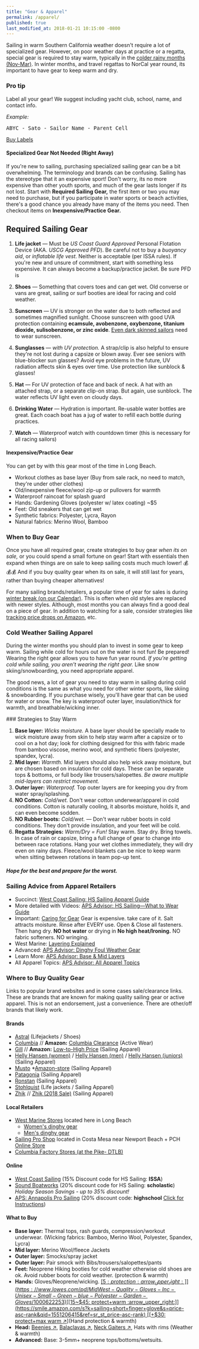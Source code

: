 ```yaml
---
title: "Gear & Apparel"
permalink: /apparel/
published: true
last_modified_at: 2018-01-21 10:15:00 -0800
---
```



Sailing in warm Southern California weather doesn't require a lot of specialized gear. However, on poor weather days at practice or a regatta, special gear is required to stay warm, typically in the [colder rainy months (Nov-Mar)](https://www.weather-us.com/en/california-usa/long-beach-climate). In winter months, and travel regattas to NorCal year round, its important to have gear to keep warm and dry.

<div class="panel panel-primary">
  <div class="panel-heading">
    <h3 class="panel-title">Pro tip</h3>
  </div>
  <div class="panel-body">
    <p>Label all your gear! We suggest including yacht club, school, name, and contact info.</p>
    <p><em>Example:</em> <pre>ABYC - Sato - Sailor Name - Parent Cell</pre></p>
    <p><a type="button" class="btn btn-primary btn-sm" href="https://smile.amazon.com/gp/product/B00IMJ2L62/ref=oh_aui_search_asin_title?ie=UTF8&psc=1" target="_blank">Buy Labels</a></p>
  </div>
</div>

#### Specialized Gear Not Needed (Right Away)

If you're new to sailing, purchasing specialized sailing gear can be a bit overwhelming. The terminology and brands can be confusing. Sailing has the stereotype that it an expensive sport! Don't worry, its no more expensive than other youth sports, and much of the gear lasts longer if its not lost.  Start with **Required Sailing Gear,** the first item or two you may need to purchase, but if you participate in water sports or beach activities, there's a good chance you already have many of the items you need.  Then checkout items on **Inexpensive/Practice Gear.**


<div class="alert alert-warning" markdown="1">

## Required Sailing Gear

1.   **Life jacket** — Must be _US Coast Guard Approved_ Personal Flotation Device (AKA. _USCG Approved PFD_). Be careful not to buy a *buoyancy aid*, or *inflatable life vest*. Neither is acceptable (per ISSA rules). If you're new and unsure of commitment, start with something less expensive. It can always become a backup/practice jacket. Be sure PFD is

1.   **Shoes** — Something that covers toes and can get wet. Old converse or vans are great, sailing or surf booties are ideal for racing and cold weather.

1.   **Sunscreen** — UV is stronger on the water due to both reflected and sometimes magnified sunlight. Choose sunscreen with good UVA protection containing **ecamsule, avobenzone, oxybenzone, titanium dioxide, sulisobenzone, or zinc oxide**. [Even dark skinned sailors](http://www.skincancer.org/prevention/skin-cancer-and-skin-of-color) need to wear sunscreen.

1.   **Sunglasses** — _with UV protection._  A strap/clip is also helpful to ensure they're not lost during a capsize or blown away. Ever see seniors with blue-blocker sun glasses? Avoid eye problems in the future, UV radiation affects skin & eyes over time. Use protection like sunblock & glasses!

1.   **Hat** — For UV protection of face and back of neck. A hat with an attached strap, or a separate clip-on strap. But again, use sunblock. The water reflects UV light even on cloudy days.

1.   **Drinking Water** — Hydration is important. Re-usable water bottles are great. Each coach boat has a jug of water to refill each bottle during practices.

1.   **Watch** — Waterproof watch with countdown timer (this is necessary for all racing sailors)
</div>

#### Inexpensive/Practice Gear

You can get by with this gear most of the time in Long Beach.  

-   Workout clothes as base layer (Buy from sale rack, no need to match, they're under other clothes)
-   Old/inexpensive fleece/wool zip-up or pullovers for warmth
-   Waterproof raincoat for splash guard
-   Hands: Gardening Gloves (polyester w/ latex coating) ~$5
-   Feet: Old sneakers that can get wet
-   Synthetic fabrics: Polyester, Lycra, Rayon
-   Natural fabrics: Merino Wool, Bamboo


### When to Buy Gear

Once you have all required gear, create strategies to buy gear _when its on sale,_ or you could spend a small fortune on gear! Start with essentials then expand when things are on sale to keep sailing costs much much lower! :moneybag::moneybag::moneybag:  And if you buy quality gear when its on sale, it will still last for years, rather than buying cheaper alternatives!

For many sailing brands/retailers, a popular time of year for sales is during [winter break (on our Calendar)](/calendar/). This is often when old styles are replaced with newer styles. Although, most months you can always find a good deal on a piece of gear. In addition to watching for a sale, consider strategies like [tracking price drops on Amazon](https://www.howtogeek.com/317426/how-to-track-sales-and-price-drops-on-amazon/), etc.



### Cold Weather Sailing Apparel


During the winter months you should plan to invest in some gear to keep warm. Sailing while cold for hours out on the water is not fun! Be prepared! Wearing the right gear allows you to have fun year round. _If you're getting cold while sailing, you aren't wearing the right gear._ Like snow skiing/snowboarding, you need appropriate apparel.

The good news, a lot of gear you need to stay warm in sailing during cold conditions is the same as what you need for other winter sports, like skiing & snowboarding. If you purchase wisely, you'll have gear that can be used for water or snow.  The key is waterproof outer layer, insulation/thick for warmth, and breathable/wicking inner.  


<div class="alert alert-info" markdown="1">
### Strategies to Stay Warm

1.  **Base layer:** _Wicks moisture._ A base layer should be specially made to wick moisture away from skin to help stay warm after a capsize or to cool on a hot day; look for clothing designed for this with fabric made from bamboo viscose, merino wool, and synthetic fibers (polyester, spandex, lycra).
1.  **Mid layer:** _Warmth._ Mid layers should also help wick away moisture, but are chosen based on insulation for cold days. These can be separate tops & bottoms, or full body like trousers/salopettes. _Be aware multiple mid-layers can restrict movement._
1.  **Outer layer:** _Waterproof._ Top outer layers are for keeping you dry from water spray/splashing.  
1.  **NO Cotton:** _Cold/wet._ Don't wear cotton underwear/apparel in cold conditions. Cotton is naturally cooling, it absorbs moisture, holds it, and can even become sodden.
1.  **NO Rubber boots:** _Cold/wet._ — Don't wear rubber boots in cold conditions. They don't provide insulation, and your feet will be cold.
1.  **Regatta Strategies:** _Warm/Dry = Fun!_ Stay warm. Stay dry. Bring towels. In case of rain or capsize, bring a full change of gear to change into between race rotations. Hang your wet clothes immediately, they will dry even on rainy days. Fleece/wool blankets can be nice to keep warm when sitting between rotations in team pop-up tent.

##### Hope for the best and prepare for the worst.
</div>


### Sailing Advice from Apparel Retailers

-   Succinct: [West Coast Sailing: HS Sailing Apparel Guide](https://www.westcoastsailing.net/default/blog/scholastic-sailing-apparel-guide/)
-   More detailed with Videos: [APS Advisor: HS Sailing—What to Wear Guide ](http://www.apsltd.com/aps-advisor/wear-guide-college-high-school-sailing-expert-advice/)
-   Important: [Caring for Gear](https://www.westmarine.com/WestAdvisor/DIY-Caring-For-Your-Foul-Weather-Gear) Gear is expensive. take care of it. Salt attracts moisture. Rinse after EVERY use. Open & Close all fasteners. Then hang dry. **NO hot water** or drying in **No high heat/Ironing.**  NO fabric softeners. NO wringing.
-   West Marine: [Layering Explained](https://www.westmarine.com/WestAdvisor/Layering-For-Comfort-And-Safety)
-   Advanced: [APS Advisor: Dinghy Foul Weather Gear](http://www.apsltd.com/aps-advisor/choosing-dinghy-sailing-foul-weather-gear/)
-   Learn More: [APS Advisor: Base & Mid Layers](http://www.apsltd.com/aps-advisor/sailing-knowledgebase/apparel/base-mid-layers/)
-   All Apparel Topics: [APS Advisor: All Apparel Topics](http://www.apsltd.com/aps-advisor/sailing-knowledgebase/apparel/)



### Where to Buy Quality Gear

Links to popular brand websites and in some cases sale/clearance links.  These are brands that are known for making quality sailing gear or active apparel. This is not an endorsement, just a convenience. There are other/off brands that likely work.

#### Brands

-   [Astral](https://www.astraldesigns.com/) (Lifejackets / Shoes)
-   [Columbia](https://www.columbia.com/sale-discount-outlet/)  // **Amazon:** [Columbia Clearance](https://smile.amazon.com/stores/page/3C3C72B3-25AC-405F-9ADC-1139A65288FC?ingress=2&visitId=80766886-c274-43cf-8d74-f957a463ee46&ref_=bl_dp_s_web_2587544011) (Active Wear)
-   [Gill](https://www.gillmarine.com/us/sale.html) // **Amazon:** [Low-to-High Price](https://smile.amazon.com/s?k=gill&rh=p_85%3A2470955011%2Cp_89%3AGill&s=price-asc-rank&dc&qid=1551195150&rnid=2528832011&ref=sr_nr_p_89_1) (Sailing Apparel)
-   [Helly Hansen (women)](https://www.hellyhansen.com/en_us/women/activities-women/sailing) / [Helly Hansen (men)](https://www.hellyhansen.com/en_us/mens/activities-men/sailing) /  [Helly Hansen (juniors)](https://www.hellyhansen.com/en_us/kids-juniors/shop-by-activity/sailing) (Sailing Apparel)
-   [Musto](https://www.musto.com/en_GB/search-results?cgid=activity-sailing)  *[Amazon-store](https://smile.amazon.com/s?k=musto+sailing&hvadid=241928098300&hvdev=c&hvlocphy=9031088&hvnetw=g&hvpos=1t2&hvqmt=b&hvrand=6355842430331975876&hvtargid=kwd-62992231&tag=googhydr-20&ref=pd_sl_31r84ituy6_b) (Sailing Apparel)
-   [Patagonia](https://www.patagonia.com/shop/web-specials) (Sailing Apparel)
-   [Ronstan](https://www.ronstan.com/marine/sailinggear.asp) (Sailing Apparel)
-   [Stohlquist]() (Life jackets / Sailing Apparel)
-   [Zhik](https://www.zhik.com/?___store=us_sail) // [Zhik (2018 Sale)](https://www.zhik.com/clearance-sale-2018-1/dinghy.html?___store=us_sail) (Sailing Apparel)


#### Local Retailers

-   [West Marine Stores](https://www.google.com/maps/search/west+marine/@33.764632,-118.2280089,13z/data=!3m1!4b1) located here in Long Beach  
    -    [Women's dinghy gear](https://www.westmarine.com/women-s-dinghy-gear)
    -    [Men's dinghy gear](https://www.westmarine.com/men-s-dinghy-gear)
-   [Sailing Pro Shop](https://www.google.com/maps/place/Sailing+Pro+Shop/@33.6307492,-117.9246498,15z) located in Costa Mesa near Newport Beach + PCH [Online Store](https://www.sailingproshop.com/)
- [Columbia Factory Stores (at the Pike- DTLB)](https://www.google.com/maps/search/Columbia+Factory+Store/@33.6883004,-118.119329,11.25z)

#### Online

-   [West Coast Sailing](https://westcoastsailing.net/scholastic-sailing) (15% Discount code for HS Sailing: **ISSA**)
-   [Sound Boatworks](https://www.shopsoundboatworks.com/) (20% discount code for HS Sailing: **scholastic**) _Holiday Season Savings - up to 35% discount!_
-   [APS: Annapolis Pro Sailing](http://www.apsltd.com/) (20% discount code: **highschool** [Click for Instructions](http://www.apsltd.com/issa-high-school-team-member-order.html))


#### What to Buy  


-   **Base layer:** Thermal tops, rash guards, compression/workout underwear. (Wicking fabrics: Bamboo, Merino Wool, Polyester, Spandex, Lycra)
-   **Mid layer:** Merino Wool/fleece Jackets
-   **Outer layer:** Smocks/spray jacket
-   **Outer layer:** Pair smock with Bibs/trousers/salopettes/pants
-   **Feet:** Neoprene Hiking booties for cold weather otherwise old shoes are ok. Avoid rubber boots for cold weather. (protection & warmth)
-   **Hands:** Gloves/Neoprene/wicking. [[$5: protection :arrow_upper_right:]](https://www.lowes.com/pd/MidWest-Quality-Gloves-Inc-Unisex-Small-Green-blue-Polyester-Garden-Gloves/1000622253) [[$15~$45: protect+warm :arrow_upper_right:]](https://smile.amazon.com/s?k=sailing+short+finger+glove&s=price-asc-rank&qid=1551206415&ref=sr_st_price-asc-rank) [[+$30: protect+max warm :arrow_upper_right:]](http://www.apsltd.com/gill-three-season-gloves-17.html)(Hand protection & warmth)
-   **Head:** [Beenies :arrow_upper_right:](https://smile.amazon.com/s?k=sailing+beanie&i=sporting&rh=p_85%3A2470955011&s=price-asc-rank&dc&qid=1551210662&rnid=2470954011&ref=sr_st_price-asc-rank), [Balaclavas :arrow_upper_right:](https://smile.amazon.com/s?k=balaclava+wicking&i=sports-and-fitness&rh=p_85%3A2470955011&s=price-asc-rank&dc&qid=1551210252&rnid=2470954011&ref=sr_nr_p_85_1), [Neck Gaiters :arrow_upper_right:](https://smile.amazon.com/s?k=Neck+Gaiter+Mask+wicking&i=sporting&rh=p_85%3A2470955011&s=price-asc-rank&dc&qid=1551210321&rnid=2470954011&ref=sr_nr_p_85_1), Hats with rims (Weather & warmth)
-   **Advanced:** Base: 3-5mm+ neoprene tops/bottoms/wetsuits.
